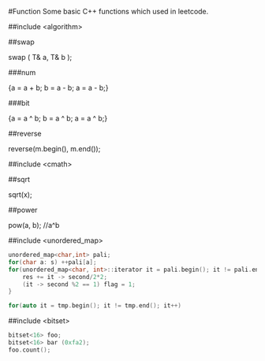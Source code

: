 #Function
Some basic C++ functions which used in leetcode.

#\#include \<algorithm\>

##swap

swap ( T& a, T& b );

###num

{a = a + b; b = a - b; a = a - b;}

###bit

{a = a ^ b; b = a ^ b; a = a ^ b;}

##reverse

reverse(m.begin(), m.end());

#\#include \<cmath\>

##sqrt

sqrt(x);

##power

pow(a, b); //a^b

#\#include \<unordered_map>

```C++
unordered_map<char,int> pali;
for(char a: s) ++pali[a];
for(unordered_map<char, int>::iterator it = pali.begin(); it != pali.end(); it++){
	res += it -> second/2*2;
	(it -> second %2 == 1) flag = 1;
}

for(auto it = tmp.begin(); it != tmp.end(); it++)
```

#\#include \<bitset>

```	C++
bitset<16> foo;
bitset<16> bar (0xfa2);
foo.count();
```

